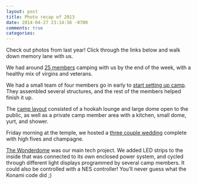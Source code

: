 ```yaml
---
layout: post
title: Photo recap of 2013
date: 2014-04-27 23:14:56 -0700
comments: true
categories: 
---
```

Check out photos from last year! Click through the links below and walk down memory lane with us.

We had around [25 members](/camp/2013/photos/people) camping with us by the end of the week, with a healthy mix of virgins and veterans.

We had a small team of four members go in early to [start setting up camp](/camp/2013/photos/setup). They assembled several structures, and the rest of the members helped finish it up.

The [camp layout](/camp/2013/photos/camp) consisted of a hookah lounge and large dome open to the public, as well as a private camp member area with a kitchen, small dome, yurt, and shower.

Friday morning at the temple, we hosted a [three couple wedding](/camp/2013/photos/wedding) complete with high fives and champagne.

[The Wonderdome](/camp/2013/photos/wonderdome) was our main tech project. We added LED strips to the inside that was connected to its own enclosed power system, and cycled through different light displays programmed by several camp members. It could also be controlled with a NES controller! You’ll never guess what the Konami code did ;)